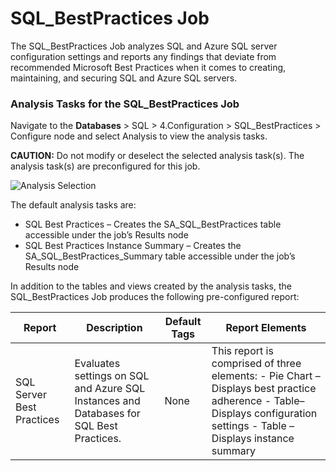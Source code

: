 # SQL_BestPractices Job

The SQL_BestPractices Job analyzes SQL and Azure SQL server configuration settings and reports any
findings that deviate from recommended Microsoft Best Practices when it comes to creating,
maintaining, and securing SQL and Azure SQL servers.

### Analysis Tasks for the SQL_BestPractices Job

Navigate to the **Databases** > SQL > 4.Configuration > SQL_BestPractices > Configure node and
select Analysis to view the analysis tasks.

**CAUTION:** Do not modify or deselect the selected analysis task(s). The analysis task(s) are
preconfigured for this job.

![Analysis Selection](/img/product_docs/accessanalyzer/11.6/accessanalyzer/solutions/databases/sql/configuration/sqljobgroup44.webp)

The default analysis tasks are:

- SQL Best Practices – Creates the SA_SQL_BestPractices table accessible under the job’s Results
  node
- SQL Best Practices Instance Summary – Creates the SA_SQL_BestPractices_Summary table accessible
  under the job’s Results node

In addition to the tables and views created by the analysis tasks, the SQL_BestPractices Job
produces the following pre-configured report:

| Report                    | Description                                                                             | Default Tags | Report Elements                                                                                                                                                         |
| ------------------------- | --------------------------------------------------------------------------------------- | ------------ | ----------------------------------------------------------------------------------------------------------------------------------------------------------------------- |
| SQL Server Best Practices | Evaluates settings on SQL and Azure SQL Instances and Databases for SQL Best Practices. | None         | This report is comprised of three elements: - Pie Chart – Displays best practice adherence - Table– Displays configuration settings - Table – Displays instance summary |
